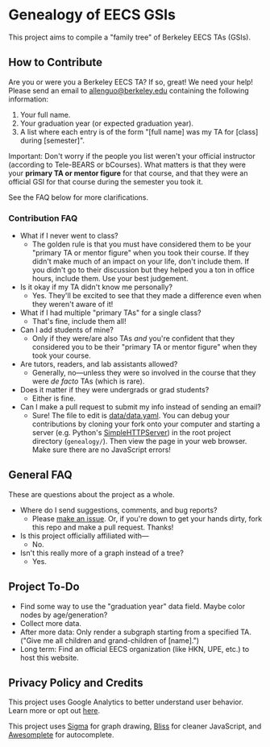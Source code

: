 # Genealogy of EECS GSIs

This project aims to compile a "family tree" of Berkeley EECS TAs (GSIs).

## How to Contribute

Are you or were you a Berkeley EECS TA? If so, great! We need your help!
Please send an email to allenguo@berkeley.edu containing the following information:

1. Your full name.
2. Your graduation year (or expected graduation year).
3. A list where each entry is of the form "[full name] was my TA for [class] during [semester]".

Important: Don't worry if the people you list weren't your official instructor (according to Tele-BEARS or bCourses).
What matters is that they were your **primary TA or mentor figure** for that course, and that they were an official GSI for
that course during the semester you took it.

See the FAQ below for more clarifications.

### Contribution FAQ

* What if I never went to class?
  * The golden rule is that you must have considered them to be your "primary TA or mentor figure" when you took their course. If they didn't make much of an impact on your life, don't include them. If you didn't go to their discussion but they helped you a ton in office hours, include them. Use your best judgement.
* Is it okay if my TA didn't know me personally?
  * Yes. They'll be excited to see that they made a difference even when they weren't aware of it!
* What if I had multiple "primary TAs" for a single class?
  * That's fine, include them all!
* Can I add students of mine?
  * Only if they were/are also TAs *and* you're confident that they considered you to be their "primary TA or mentor figure" when they took your course.
* Are tutors, readers, and lab assistants allowed?
  * Generally, no&mdash;unless they were so involved in the course that they were *de facto* TAs (which is rare).
* Does it matter if they were undergrads or grad students?
  * Either is fine.
* Can I make a pull request to submit my info instead of sending an email?
  * Sure! The file to edit is [data/data.yaml](https://github.com/guoguo12/genealogy/blob/gh-pages/data/data.yaml). You can debug your contributions by cloning your fork onto your computer and starting a server (e.g. Python's [SimpleHTTPServer](https://docs.python.org/2/library/simplehttpserver.html)) in the root project directory (`genealogy/`). Then view the page in your web browser. Make sure there are no JavaScript errors!

## General FAQ

These are questions about the project as a whole.

* Where do I send suggestions, comments, and bug reports?
  * Please [make an issue](https://github.com/guoguo12/genealogy/issues/new). Or, if you're down to get your hands dirty, fork this repo and make a pull request. Thanks!
* Is this project officially affiliated with&mdash;
  * No.
* Isn't this really more of a graph instead of a tree?
  * Yes.

## Project To-Do

* Find some way to use the "graduation year" data field. Maybe color nodes by age/generation?
* Collect more data.
* After more data: Only render a subgraph starting from a specified TA. ("Give me all children and grand-children of [name].")
* Long term: Find an official EECS organization (like HKN, UPE, etc.) to host this website.

## Privacy Policy and Credits

This project uses Google Analytics to better understand user behavior. Learn more or opt out [here](https://support.google.com/analytics/answer/6004245).

This project uses [Sigma](https://github.com/jacomyal/sigma.js) for graph drawing, [Bliss](https://github.com/LeaVerou/bliss) for cleaner JavaScript, and [Awesomplete](https://leaverou.github.io/awesomplete/) for autocomplete.
